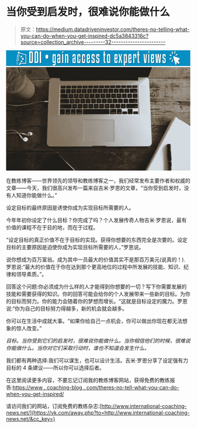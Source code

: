 # 当你受到启发时，很难说你能做什么

> 原文：<https://medium.datadriveninvestor.com/theres-no-telling-what-you-can-do-when-you-get-inspired-dc5a3843316c?source=collection_archive---------32----------------------->

[![](img/140ef82f13dfa695d5f70b940addc251.png)](http://www.track.datadriveninvestor.com/1B9E)![](img/19e695ea6caf19be8b91ced87132f15a.png)

在教练博客——世界领先的领导和教练博客之一，我们经常发布主要作者和权威的文章——今天，我们很高兴发布一篇来自吉米·罗恩的文章，“当你受到启发时，没有人知道你能做什么。”

设定目标的最终原因是诱使你成为实现目标所需要的人。

今年年初你设定了什么目标？你完成了吗？个人发展传奇人物吉米·罗恩说，最有价值的课程不在于目的地，而在于过程。

“设定目标的真正价值不在于目标的实现。获得你想要的东西完全是次要的。设定目标的主要原因是迫使你成为实现目标所需要的人，”罗恩说。

说你想成为百万富翁。成为其中一员最大的价值其实不是那百万美元(说真的！).罗恩说:“最大的价值在于你在达到那个更高地位的过程中所发展的技能、知识、纪律和领导素质。”。

回答这个问题:你必须成为什么样的人才能得到你想要的一切？写下你需要发展的技能和需要获得的知识。你的回答可能会给你的个人发展带来一些新的目标。为你的目标而努力。你的能力会随着你的梦想而增长。“这就是目标设定的魔力。罗恩说:“你为自己的目标努力得越多，新的机会就会越多。

你可以在生活中成就大事。“如果你给自己一点机会，你可以做出你现在都无法想象的惊人改变。”

*目标。当你受到它们的启发时，很难说你能做什么。当你相信他们的时候，很难说你能做什么。当你对它们采取行动时，谁也不知道会发生什么。*

我们都有两种选择:我们可以谋生，也可以设计生活。吉米·罗恩分享了设定强有力目标的 4 条建议——所以你可以选择后者。

在这里阅读更多内容，不要忘记订阅我的教练博客网站，获得免费的教练报告:[https://www . coaching-blog . com/theres-no-tell-what-you-can-do-when-you-get-inspired/](https://www.coaching-blog.com/theres-no-telling-what-you-can-do-when-you-get-inspired/)

请访问我们的网站，订阅免费的教练杂志:[http://www.international-coaching-news.net/](https://vk.com/away.php?to=http://www.international-coaching-news.net/&cc_key=)